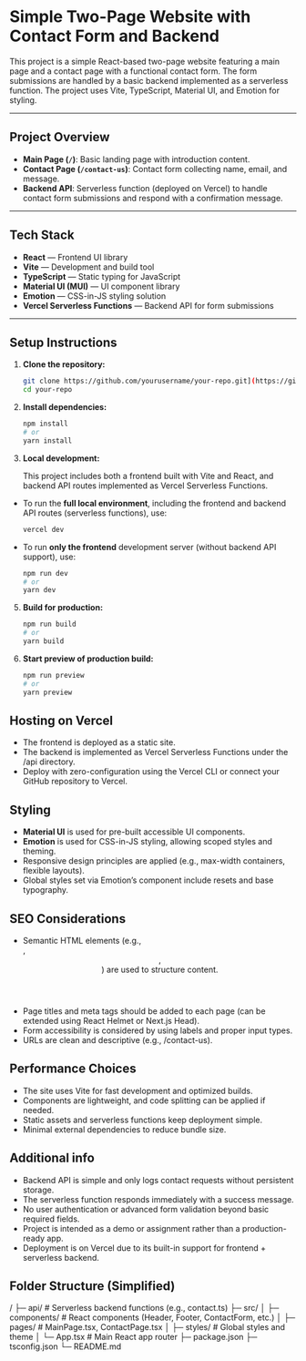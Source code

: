 # Simple Two-Page Website with Contact Form and Backend

This project is a simple React-based two-page website featuring a main page and a contact page with a functional contact form. The form submissions are handled by a basic backend implemented as a serverless function. The project uses Vite, TypeScript, Material UI, and Emotion for styling.

---

## Project Overview

- **Main Page (`/`)**: Basic landing page with introduction content.
- **Contact Page (`/contact-us`)**: Contact form collecting name, email, and message.
- **Backend API**: Serverless function (deployed on Vercel) to handle contact form submissions and respond with a confirmation message.

---
## Tech Stack

- **React** — Frontend UI library
- **Vite** — Development and build tool
- **TypeScript** — Static typing for JavaScript
- **Material UI (MUI)** — UI component library
- **Emotion** — CSS-in-JS styling solution
- **Vercel Serverless Functions** — Backend API for form submissions
  
---
## Setup Instructions

1. **Clone the repository:**

   ```bash
   git clone https://github.com/yourusername/your-repo.git](https://github.com/yourusername/your-repo.git](https://github.com/MallonsoFrey/CadexAssignment.git
   cd your-repo

2. **Install dependencies:**

   ```bash
   npm install
   # or
   yarn install

3. **Local development:**

   This project includes both a frontend built with Vite and React, and backend API routes implemented as Vercel Serverless Functions.

- To run the **full local environment**, including the frontend and backend API routes (serverless functions), use:

   ```bash
   vercel dev

- To run **only the frontend** development server (without backend API support), use:
  
   ```bash
   npm run dev
   # or
   yarn dev

5. **Build for production:**

   ```bash
   npm run build
   # or
   yarn build

6. **Start preview of production build:**

   ```bash
   npm run preview
   # or
   yarn preview

## Hosting on Vercel
- The frontend is deployed as a static site.
- The backend is implemented as Vercel Serverless Functions under the /api directory.
- Deploy with zero-configuration using the Vercel CLI or connect your GitHub repository to Vercel.

## Styling
- **Material UI** is used for pre-built accessible UI components.
- **Emotion** is used for CSS-in-JS styling, allowing scoped styles and theming.
- Responsive design principles are applied (e.g., max-width containers, flexible layouts).
- Global styles set via Emotion’s <Global /> component include resets and base typography.

## SEO Considerations
- Semantic HTML elements (e.g., <main>, <header>, <footer>) are used to structure content.
- Page titles and meta tags should be added to each page (can be extended using React Helmet or Next.js Head).
- Form accessibility is considered by using labels and proper input types.
- URLs are clean and descriptive (e.g., /contact-us).

## Performance Choices
- The site uses Vite for fast development and optimized builds.
- Components are lightweight, and code splitting can be applied if needed.
- Static assets and serverless functions keep deployment simple.
- Minimal external dependencies to reduce bundle size.

## Additional info
- Backend API is simple and only logs contact requests without persistent storage.
- The serverless function responds immediately with a success message.
- No user authentication or advanced form validation beyond basic required fields.
- Project is intended as a demo or assignment rather than a production-ready app.
- Deployment is on Vercel due to its built-in support for frontend + serverless backend.

## Folder Structure (Simplified)
/
├─ api/                # Serverless backend functions (e.g., contact.ts)
├─ src/
│  ├─ components/      # React components (Header, Footer, ContactForm, etc.)
│  ├─ pages/           # MainPage.tsx, ContactPage.tsx
│  ├─ styles/          # Global styles and theme
│  └─ App.tsx          # Main React app router
├─ package.json
├─ tsconfig.json
└─ README.md
